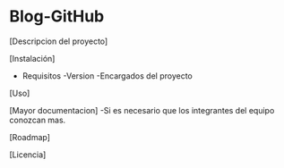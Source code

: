 # Blog-GitHub

[Descripcion del proyecto]

[Instalación]
  - Requisitos
   -Version
   -Encargados del proyecto
   
[Uso]

[Mayor documentacion]
 -Si es necesario que los integrantes del equipo conozcan mas.

[Roadmap]

[Licencia]
